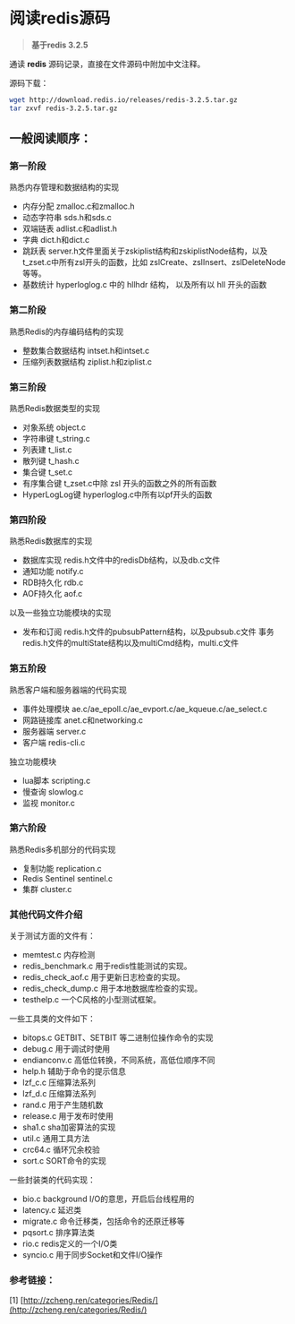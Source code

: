 # 阅读redis源码

> **基于redis 3.2.5**

通读 **redis** 源码记录，直接在文件源码中附加中文注释。

源码下载：

```bash
wget http://download.redis.io/releases/redis-3.2.5.tar.gz
tar zxvf redis-3.2.5.tar.gz
```

## 一般阅读顺序：

### 第一阶段

熟悉内存管理和数据结构的实现

- 内存分配 zmalloc.c和zmalloc.h
- 动态字符串 sds.h和sds.c
- 双端链表 adlist.c和adlist.h
- 字典 dict.h和dict.c
- 跳跃表 server.h文件里面关于zskiplist结构和zskiplistNode结构，以及t_zset.c中所有zsl开头的函数，比如 zslCreate、zslInsert、zslDeleteNode等等。
- 基数统计 hyperloglog.c 中的 hllhdr 结构， 以及所有以 hll 开头的函数

### 第二阶段

熟悉Redis的内存编码结构的实现

- 整数集合数据结构 intset.h和intset.c
- 压缩列表数据结构 ziplist.h和ziplist.c

### 第三阶段

熟悉Redis数据类型的实现

- 对象系统 object.c
- 字符串键 t_string.c
- 列表建 t_list.c
- 散列键 t_hash.c
- 集合键 t_set.c
- 有序集合键 t_zset.c中除 zsl 开头的函数之外的所有函数
- HyperLogLog键 hyperloglog.c中所有以pf开头的函数

### 第四阶段

熟悉Redis数据库的实现

- 数据库实现 redis.h文件中的redisDb结构，以及db.c文件
- 通知功能 notify.c
- RDB持久化 rdb.c
- AOF持久化 aof.c

以及一些独立功能模块的实现

- 发布和订阅 redis.h文件的pubsubPattern结构，以及pubsub.c文件
事务 redis.h文件的multiState结构以及multiCmd结构，multi.c文件

### 第五阶段

熟悉客户端和服务器端的代码实现

- 事件处理模块 ae.c/ae_epoll.c/ae_evport.c/ae_kqueue.c/ae_select.c
- 网路链接库 anet.c和networking.c
- 服务器端 server.c
- 客户端 redis-cli.c

独立功能模块

- lua脚本 scripting.c
- 慢查询 slowlog.c
- 监视 monitor.c

### 第六阶段

熟悉Redis多机部分的代码实现

- 复制功能 replication.c
- Redis Sentinel sentinel.c
- 集群 cluster.c

### 其他代码文件介绍

关于测试方面的文件有：

- memtest.c 内存检测
- redis_benchmark.c 用于redis性能测试的实现。
- redis_check_aof.c 用于更新日志检查的实现。
- redis_check_dump.c 用于本地数据库检查的实现。
- testhelp.c 一个C风格的小型测试框架。

一些工具类的文件如下：

- bitops.c GETBIT、SETBIT 等二进制位操作命令的实现
- debug.c 用于调试时使用
- endianconv.c 高低位转换，不同系统，高低位顺序不同
- help.h 辅助于命令的提示信息
- lzf_c.c 压缩算法系列
- lzf_d.c 压缩算法系列
- rand.c 用于产生随机数
- release.c 用于发布时使用
- sha1.c sha加密算法的实现
- util.c 通用工具方法
- crc64.c 循环冗余校验
- sort.c SORT命令的实现

一些封装类的代码实现：

- bio.c background I/O的意思，开启后台线程用的
- latency.c 延迟类
- migrate.c 命令迁移类，包括命令的还原迁移等
- pqsort.c 排序算法类
- rio.c redis定义的一个I/O类
- syncio.c 用于同步Socket和文件I/O操作

### 参考链接：

[1] [http://zcheng.ren/categories/Redis/](http://zcheng.ren/categories/Redis/)